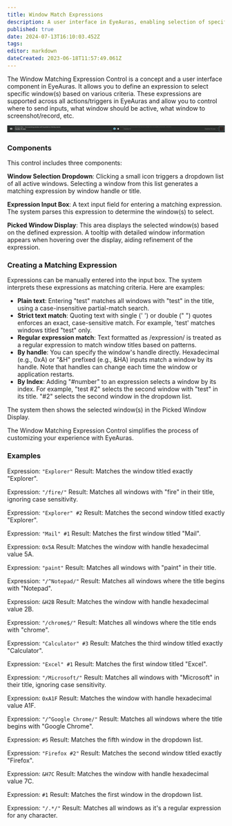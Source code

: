 ```yaml
---
title: Window Match Expressions
description: A user interface in EyeAuras, enabling selection of specific windows using a custom expression.
published: true
date: 2024-07-13T16:10:03.452Z
tags: 
editor: markdown
dateCreated: 2023-06-18T11:57:49.061Z
---
```


The Window Matching Expression Control is a concept and a user interface component in EyeAuras. It allows you to define an expression to select specific window(s) based on various criteria. These expressions are supported across all actions/triggers in EyeAuras and allow you to control where to send inputs, what window should be active, what window to screenshot/record, etc.

![](/eyeauras_zjebk8jadf.png)

### Components

This control includes three components:

**Window Selection Dropdown**: Clicking a small icon triggers a dropdown list of all active windows. Selecting a window from this list generates a matching expression by window handle or title.

**Expression Input Box**: A text input field for entering a matching expression. The system parses this expression to determine the window(s) to select.

**Picked Window Display**: This area displays the selected window(s) based on the defined expression. A tooltip with detailed window information appears when hovering over the display, aiding refinement of the expression.

### **Creating a Matching Expression**

Expressions can be manually entered into the input box. The system interprets these expressions as matching criteria. Here are examples:

-   **Plain text**: Entering "test" matches all windows with "test" in the title, using a case-insensitive partial-match search.
-   **Strict text match**: Quoting text with single (' ') or double (" ") quotes enforces an exact, case-sensitive match. For example, 'test' matches windows titled "test" only.
-   **Regular expression match**: Text formatted as /expression/ is treated as a regular expression to match window titles based on patterns.
-   **By handle**: You can specify the window's handle directly. Hexadecimal (e.g., 0xA) or "&H" prefixed (e.g., &HA) inputs match a window by its handle. Note that handles can change each time the window or application restarts.
-   **By Index**: Adding "#number" to an expression selects a window by its index. For example, "test #2" selects the second window with "test" in its title. "#2" selects the second window in the dropdown list.

The system then shows the selected window(s) in the Picked Window Display.

The Window Matching Expression Control simplifies the process of customizing your experience with EyeAuras.

### Examples
Expression: `"Explorer"` Result: Matches the window titled exactly "Explorer".

Expression: `"/fire/"` Result: Matches all windows with "fire" in their title, ignoring case sensitivity.

Expression: `"Explorer" #2` Result: Matches the second window titled exactly "Explorer".

Expression: `"Mail" #1` Result: Matches the first window titled "Mail".

Expression: `0x5A` Result: Matches the window with handle hexadecimal value 5A.

Expression: `"paint"` Result: Matches all windows with "paint" in their title.

Expression: `"/^Notepad/"` Result: Matches all windows where the title begins with "Notepad".

Expression: `&H2B` Result: Matches the window with handle hexadecimal value 2B.

Expression: `"/chrome$/"` Result: Matches all windows where the title ends with "chrome".

Expression: `"Calculator" #3` Result: Matches the third window titled exactly "Calculator".

Expression: `"Excel" #1` Result: Matches the first window titled "Excel".

Expression: `"/Microsoft/"` Result: Matches all windows with "Microsoft" in their title, ignoring case sensitivity.

Expression: `0xA1F` Result: Matches the window with handle hexadecimal value A1F.

Expression: `"/^Google Chrome/"` Result: Matches all windows where the title begins with "Google Chrome".

Expression: `#5` Result: Matches the fifth window in the dropdown list.

Expression: `"Firefox #2"` Result: Matches the second window titled exactly "Firefox".

Expression: `&H7C` Result: Matches the window with handle hexadecimal value 7C.

Expression: `#1` Result: Matches the first window in the dropdown list.

Expression: `"/.*/"` Result: Matches all windows as it's a regular expression for any character.